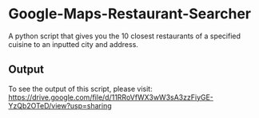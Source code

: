# Google-Maps-Restaurant-Searcher
A python script that gives you the 10 closest restaurants of a specified cuisine to an inputted city and address.

## Output
To see the output of this script, please visit: https://drive.google.com/file/d/11RRoVfWX3wW3sA3zzFiyGE-YzQb2OTeD/view?usp=sharing
